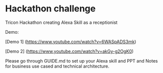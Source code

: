 # Hackathon challenge
Tricon Hackathon creating Alexa Skill as a receptionist


Demo:

[Demo 1] (https://www.youtube.com/watch?v=6WASpADS3mk)

[Demo 2] (https://www.youtube.com/watch?v=akGy-g2OgK0)


Please go through GUIDE.md to set up your Alexa skill and PPT and Notes for business use cased and technical architecture. 

 


